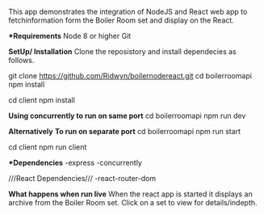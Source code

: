 This app demonstrates the integration of NodeJS and React web app to fetchinformation form the Boiler Room set and display on the React.

**\*Requirements**
Node 8 or higher
Git

**SetUp/ Installation**
Clone the reposistory and install dependecies as follows.

git clone https://github.com/Ridwyn/boilernodereact.git
cd boilerroomapi
npm install

cd client
npm install

**Using concurrently to run on same port**
cd boilerroomapi
npm run dev

**Alternatively**
**To run on separate port**
cd boilerroomapi
npm run start

cd client
npm run client

**\*Dependencies**
-express
-concurrently

///React Dependencies///
-react-router-dom

**What happens when run live**
When the react app is started it displays an archive from the Boiler Room set.
Click on a set to view for details/indepth.

